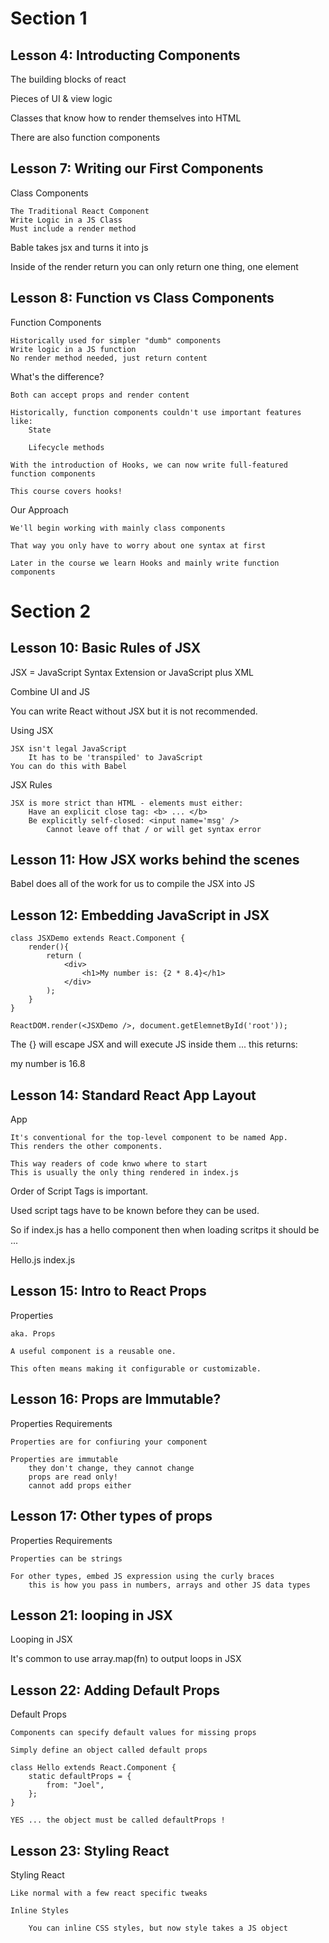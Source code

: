 # Section 1

## Lesson 4: Introducting Components

The building blocks of react

Pieces of UI & view logic

Classes that know how to render themselves into HTML

There are also function components

## Lesson 7: Writing our First Components

Class Components

    The Traditional React Component
    Write Logic in a JS Class
    Must include a render method

Bable takes jsx and turns it into js

Inside of the render return you can only return one thing, one element

## Lesson 8: Function vs Class Components

Function Components

    Historically used for simpler "dumb" components
    Write logic in a JS function
    No render method needed, just return content

What's the difference?

    Both can accept props and render content

    Historically, function components couldn't use important features like:
        State

        Lifecycle methods

    With the introduction of Hooks, we can now write full-featured function components

    This course covers hooks!

Our Approach

    We'll begin working with mainly class components

    That way you only have to worry about one syntax at first

    Later in the course we learn Hooks and mainly write function components

# Section 2

## Lesson 10: Basic Rules of JSX

JSX = JavaScript Syntax Extension or JavaScript plus XML

Combine UI and JS

You can write React without JSX but it is not recommended.

Using JSX

    JSX isn't legal JavaScript
        It has to be 'transpiled' to JavaScript
    You can do this with Babel

JSX Rules

    JSX is more strict than HTML - elements must either:
        Have an explicit close tag: <b> ... </b>
        Be explicitly self-closed: <input name='msg' />
            Cannot leave off that / or will get syntax error

## Lesson 11: How JSX works behind the scenes

Babel does all of the work for us to compile the JSX into JS

## Lesson 12: Embedding JavaScript in JSX

```
class JSXDemo extends React.Component {
    render(){
        return (
            <div>
                <h1>My number is: {2 * 8.4}</h1>
            </div>
        );
    }
}

ReactDOM.render(<JSXDemo />, document.getElemnetById('root'));
```

The {} will escape JSX and will execute JS inside them ... this returns:

my number is 16.8

## Lesson 14: Standard React App Layout

App

    It's conventional for the top-level component to be named App.
    This renders the other components.

    This way readers of code knwo where to start
    This is usually the only thing rendered in index.js

Order of Script Tags is important.

Used script tags have to be known before they can be used.

So if index.js has a hello component then when loading scritps it should be ...

Hello.js
index.js

## Lesson 15: Intro to React Props

Properties

    aka. Props

    A useful component is a reusable one.

    This often means making it configurable or customizable.

## Lesson 16: Props are Immutable?

Properties Requirements

    Properties are for confiuring your component

    Properties are immutable
        they don't change, they cannot change
        props are read only!
        cannot add props either

## Lesson 17: Other types of props

Properties Requirements

    Properties can be strings

    For other types, embed JS expression using the curly braces
        this is how you pass in numbers, arrays and other JS data types

## Lesson 21: looping in JSX

Looping in JSX

It's common to use array.map(fn) to output loops in JSX

## Lesson 22: Adding Default Props

Default Props

    Components can specify default values for missing props

    Simply define an object called default props

```
class Hello extends React.Component {
    static defaultProps = {
        from: "Joel",
    };
}
```

    YES ... the object must be called defaultProps !

## Lesson 23: Styling React

Styling React

    Like normal with a few react specific tweaks

    Inline Styles

        You can inline CSS styles, but now style takes a JS object